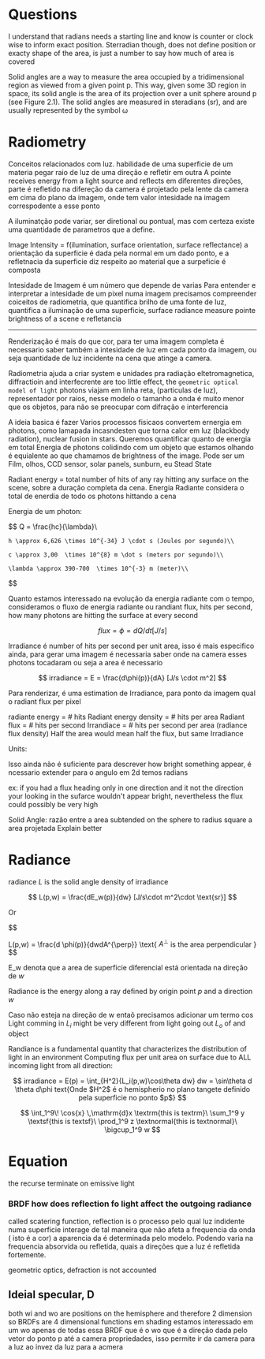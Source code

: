 # Questions

I understand that radians needs a starting line and know is counter or clock wise  to inform exact position. Sterradian though, does not define position or exacty shape of the area, is just a number to say how much of area is covered

Solid angles are a way to measure the area occupied by a tridimensional region as viewed from
a given point p. This way, given some 3D region in space, its solid angle is the area of its
projection over a unit sphere around p (see Figure 2.1). The solid angles are measured in
steradians (sr), and are usually represented by the symbol ω

# Radiometry




Conceitos relacionados com luz.
habilidade de uma superficie de um materia pegar raio de luz de uma direção e refletir em outra
A pointe receives energy from a light source and reflects em diferentes direções, parte é refletido na difereção da camera é projetado pela lente da camera em cima do plano da imagem, onde tem valor intesidade na imagem correspodente a esse ponto

A iluminatção pode variar, ser diretional ou pontual, mas com certeza existe uma quantidade de parametros que a define.

Image Intensity = f(ilumination, surface orientation, surface reflectance)
a orientação da superficie é dada pela normal em um dado ponto, e a refletnacia da superficie diz respeito ao material que a surpeficie é composta

Intesidade de Imagem é um número que depende de varias
Para entender e interpretar a intesidade de um pixel numa imagem precisamos compreender coiceitos de radiometria, que quantifica  brilho de uma fonte de luz, quantifica a iluminação de uma superficie, surface radiance measure pointe brightness of a scene e refletancia

----

Renderização é mais do que cor, para ter uma imagem completa é necessario saber também a intesidade de luz em cada ponto da imagem, ou seja quantidade de luz incidente na cena que atinge a camera. 

Radiometria ajuda a criar system e unidades pra radiação eltetromagnetica, diffractioin and interfecrente are too little effect, the ``geometric optical model of light`` photons viajam em linha reta, (particulas de luz), representador por raios, nesse modelo o tamanho a onda é muito menor que os objetos, para não se preocupar com difração e interferencia

A ideia basica é fazer
Varios processos fisicaos convertem ernergia em photons, como lamapada incasndesten que torna calor em luz (blackbody radiation), nuclear fusion in stars.
Queremos quantificar quanto de energia em total
Energia de photons colidindo com um objeto que estamos olhando é equialente ao que chamamos de brightness of the image.
Pode ser um Film, olhos, CCD sensor, solar panels, sunburn, eu
Stead State

Radiant energy = total number of hits of any ray hitting any surface on the scene, sobre a duração completa da cena.
Energia Radiante considera o total de enerdia de todo os photons hittando a cena

Energia de um photon:

$$
    Q = \frac{hc}{\lambda}\\

    h \approx 6,626 \times 10^{-34} J \cdot s (Joules por segundo)\\

    c \approx 3,00  \times 10^{8} m \dot s (meters por segundo)\\

    \lambda \approx 390-700  \times 10^{-3} m (meter)\\
$$

Quanto estamos interessado na evolução da energia radiante com o tempo, consideramos o fluxo de energia radiante ou randiant flux, hits per second, how many photons are hitting the surface at every second

$$
flux =  \phi = dQ/dt [J/s] 
$$

Irradiance é number of hits per second per unit area, isso é mais especifico ainda, para gerar uma imagem é necessaria saber onde na camera esses photons tocadaram ou seja a area é necessario

$$
irradiance = E = \frac{d\phi(p)}{dA} [J/s \cdot m^2]
$$

Para renderizar, é uma estimation de Irradiance, para ponto da imagem qual o radiant flux per pixel

radiante energy = # hits
Radiant energy density = # hits per area
Radiant flux = # hits per second
Irrandiace = # hits per second per area (radiance flux density)
Half the area would mean half the flux, but same Irradiance

Units:


Isso ainda não é suficiente para descrever how bright something appear, é ncessario extender para o angulo
em 2d temos radians

ex: if you had a flux heading only in one direction and it not the direction your looking in the sufarce wouldn't appear bright, nevertheless the flux could possibly be very high

Solid Angle: razão entre a area subtended on the sphere to radius square
a area projetada
Explain better

# Radiance
radiance $L$ is the solid angle density of irradiance

$$
L(p,w) = \frac{dE_w(p)}{dw} [J/s\cdot m^2\cdot \text{sr}]
$$

Or 

$$

L(p,w) = \frac{d \phi(p)}{dwdA^{\perp}} \text{ $A^\perp$ is the area perpendicular  } 
$$

E_w denota que a area de superficie diferencial está orientada na direção de $w$

Radiance is the energy along a ray defined by origin point $p$ and a direction $w$

Caso não esteja na direção de w entaõ precisamos adicionar um termo cos
Light comming in $L_i$ might be very different from light  going out $L_o$ of and object

Randiance is a fundamental quantity that characterizes the distribution of light in an environment
Computing flux per unit area on surface due to ALL incoming light from all direction:

$$
irradiance = E(p) = \int_{H^2}{L_i(p,w)\cos\theta dw}
dw = \sin\theta d \theta d\phi
text{Onde $H^2$ é o hemispherio  no plano tangete definido pela superficie no ponto  $p$}
$$

$$
  \int_1^9\! \cos{x} \,\mathrm{d}x \textrm{this is textrm}\
  \sum_1^9 y                       \textsf{this is textsf}\
  \prod_1^9 z                      \textnormal{this is textnormal}\
  \bigcup_1^9 w                    
$$

# Equation
the recurse terminate on emissive light

### BRDF how does reflection fo light affect the outgoing radiance
called scatering function, reflection is o processo pelo qual luz indidente numa superficie interage de tal maneira que não afeta a frequencia da onda ( isto é a cor) a aparencia da é determinada pelo modelo.
Podendo varia na frequencia absorvida ou refletida, quais a direções que a luz é refletida fortemente.

geometric optics, defraction is not accounted


Ideial specular, D
--- 
both wi and wo are positions on the hemisphere and therefore 2 dimension so BRDFs are 4 dimensional functions
em shading estamos interessado em um wo apenas de todas essa BRDF que é o wo que é a direção dada pelo vetor do ponto p até a camera
propriedades, isso permite ir da camera para a luz ao invez da luz para a acmera


